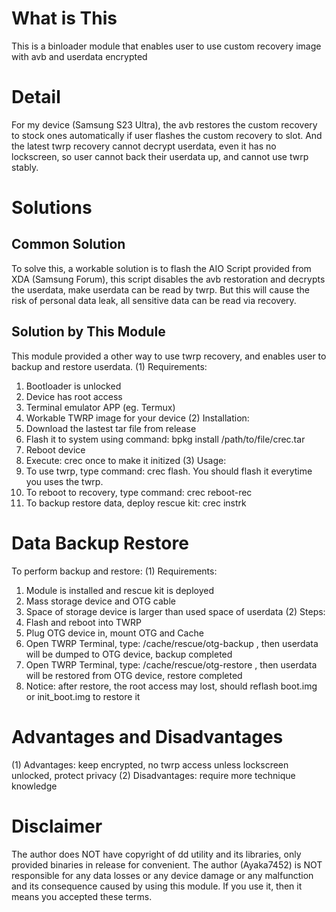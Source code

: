 # What is This
This is a binloader module that enables user to use custom recovery image with avb and userdata encrypted
# Detail
For my device (Samsung S23 Ultra), the avb restores the custom recovery to stock ones automatically if user flashes the custom recovery to slot. And the latest twrp recovery cannot decrypt userdata, even it has no lockscreen, so user cannot back their userdata up, and cannot use twrp stably.
# Solutions
## Common Solution
To solve this, a workable solution is to flash the AIO Script provided from XDA (Samsung Forum), this script disables the avb restoration and decrypts the userdata, make userdata can be read by twrp. But this will cause the risk of personal data leak, all sensitive data can be read via recovery.
## Solution by This Module
This module provided a other way to use twrp recovery, and enables user to backup and restore userdata.
(1) Requirements:
1. Bootloader is unlocked
2. Device has root access
3. Terminal emulator APP (eg. Termux)
4. Workable TWRP image for your device
(2) Installation:
1. Download the lastest tar file from release
2. Flash it to system using command: bpkg install /path/to/file/crec.tar
3. Reboot device
4. Execute: crec once to make it initized
(3) Usage:
1. To use twrp, type command: crec flash. You should flash it everytime you uses the twrp.
2. To reboot to recovery, type command: crec reboot-rec
3. To backup restore data, deploy rescue kit: crec instrk
# Data Backup Restore
To perform backup and restore:
(1) Requirements:
1. Module is installed and rescue kit is deployed
2. Mass storage device and OTG cable
3. Space of storage device is larger than used space of userdata
(2) Steps:
1. Flash and reboot into TWRP
2. Plug OTG device in, mount OTG and Cache
3. Open TWRP Terminal, type: /cache/rescue/otg-backup , then userdata will be dumped to OTG device, backup completed
4. Open TWRP Terminal, type: /cache/rescue/otg-restore , then userdata will be restored from OTG device, restore completed
5. Notice: after restore, the root access may lost, should reflash boot.img or init_boot.img to restore it
# Advantages and Disadvantages
(1) Advantages: keep encrypted, no twrp access unless lockscreen unlocked, protect privacy
(2) Disadvantages: require more technique knowledge
# Disclaimer
The author does NOT have copyright of dd utility and its libraries, only provided binaries in release for convenient.
The author (Ayaka7452) is NOT responsible for any data losses or any device damage or any malfunction and its consequence caused by using this module.
If you use it, then it means you accepted these terms.

